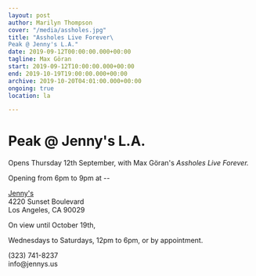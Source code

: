 ```yaml
---
layout: post
author: Marilyn Thompson
cover: "/media/assholes.jpg"
title: "Assholes Live Forever\
Peak @ Jenny's L.A."
date: 2019-09-12T00:00:00.000+00:00
tagline: Max Göran
start: 2019-09-12T10:00:00.000+00:00
end: 2019-10-19T19:00:00.000+00:00
archive: 2019-10-20T04:01:00.000+00:00
ongoing: true
location: la

---
```


<p><h1> Peak @ Jenny's L.A.</h1></p>
 
<p>Opens Thursday 12th September, with Max Göran's <i>Assholes Live Forever.</i></p>

<p>Opening from 6pm to 9pm at --</p>

<p><a href="http://jennys.us">Jenny's</a><br />
4220 Sunset Boulevard<br />
Los Angeles, CA 90029
</p>

<p>On view until October 19th,</p>

<p>Wednesdays to Saturdays, 12pm to 6pm, or by appointment.</p>

<p>(323) 741-8237<br />
info@jennys.us</p>